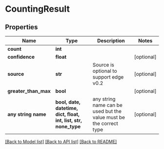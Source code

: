 # CountingResult


## Properties
Name | Type | Description | Notes
------------ | ------------- | ------------- | -------------
**count** | **int** |  | 
**confidence** | **float** |  | [optional] 
**source** | **str** | Source is optional to support edge v0.2 | [optional] 
**greater_than_max** | **bool** |  | [optional] 
**any string name** | **bool, date, datetime, dict, float, int, list, str, none_type** | any string name can be used but the value must be the correct type | [optional]

[[Back to Model list]](../README.md#documentation-for-models) [[Back to API list]](../README.md#documentation-for-api-endpoints) [[Back to README]](../README.md)


